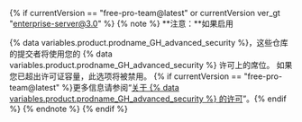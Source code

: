 {% if currentVersion == "free-pro-team@latest" or currentVersion ver_gt "enterprise-server@3.0" %}
{% note %}
**注意：**如果启用

{% data variables.product.prodname_GH_advanced_security %}，这些仓库的提交者将使用您的 {% data variables.product.prodname_GH_advanced_security %} 许可上的席位。 如果您已超出许可证容量，此选项将被禁用。 {% if currentVersion == "free-pro-team@latest" %}更多信息请参阅“[关于 {% data variables.product.prodname_GH_advanced_security %} 的许可](/billing/managing-licensing-for-github-advanced-security/about-licensing-for-github-advanced-security)”。{% endif %}
{% endnote %}
{% endif %}